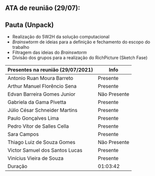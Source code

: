 ## ATA de reunião (29/07):
## Pauta (Unpack)
- Realização do 5W2H da solução computacional
- <i>Brainswtorm</i> de ideias para a definição e fechamento do escopo do trabalho
- Filtragem das ideias do <i>Brainswtorm</i>
- Divisão dos grupos para a realização do RichPicture (Sketch Fase)

| <b>Presentes na reunião (29/07/2021)</b> | <b>Info</b> |
| --- | --- |
| Antonio Ruan Moura Barreto | Presente |
| Arthur Manuel Florêncio Sena | Presente |
| Edvan Barreira Gomes Junior | Não Presente |
| Gabriela da Gama Pivetta | Presente |
| Júlio César Schneider Martins | Presente  |
| Paulo Gonçalves Lima | Presente |
| Pedro Vítor de Salles Cella | Presente |
| Sara Campos | Presente |
| Thiago Luiz de Souza Gomes | Não Presente |
| Victor Samuel dos Santos Lucas | Presente |
| Vinícius Vieira de Souza | Presente |
| Duração | 01:03:42 |
